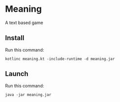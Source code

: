# Meaning
A text based game

## Install

Run this command:

    kotlinc meaning.kt -include-runtime -d meaning.jar

## Launch

Run this command:

    java -jar meaning.jar


